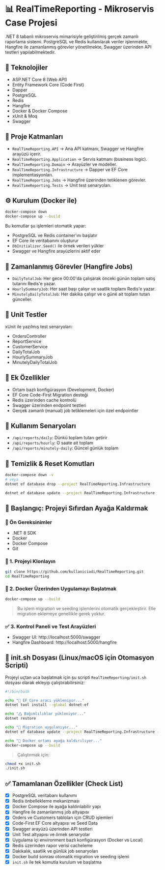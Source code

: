 # 📊 RealTimeReporting - Mikroservis Case Projesi

.NET 8 tabanlı mikroservis mimarisiyle geliştirilmiş gerçek zamanlı raporlama sistemi. PostgreSQL ve Redis kullanılarak veriler işlenmekte, Hangfire ile zamanlanmış görevler yönetilmekte, Swagger üzerinden API testleri yapılabilmektedir.

## 🚀 Teknolojiler
- ASP.NET Core 8 (Web API)
- Entity Framework Core (Code First)
- Dapper
- PostgreSQL
- Redis
- Hangfire
- Docker & Docker Compose
- xUnit & Moq
- Swagger

## 📂 Proje Katmanları
- `RealTimeReporting.API` → Ana API katmanı, Swagger ve Hangfire arayüzü içerir.
- `RealTimeReporting.Application` → Servis katmanı (business logic).
- `RealTimeReporting.Domain` → Arayüzler ve modeller.
- `RealTimeReporting.Infrastructure` → Dapper ve EF Core implementasyonları.
- `RealTimeReporting.Jobs` → Hangfire üzerinden tetiklenen görevler.
- `RealTimeReporting.Tests` → Unit test senaryoları.

## ⚙️ Kurulum (Docker ile)
```bash
docker-compose down
docker-compose up --build
```
Bu komutlar şu işlemleri otomatik yapar:
- PostgreSQL ve Redis container'ını başlatır
- EF Core ile veritabanını oluşturur
- `DbInitializer.Seed()` ile örnek verileri yükler
- Swagger ve Hangfire arayüzlerini aktif eder

## 🔁 Zamanlanmış Görevler (Hangfire Jobs)
- `DailyTotalJob`: Her gece 00:00'da çalışarak önceki günün toplam satış tutarını Redis'e yazar.
- `HourlySummaryJob`: Her saat başı çalışır ve saatlik toplamı Redis'e yazar.
- `MinutelyDailyTotalJob`: Her dakika çalışır ve o güné ait toplam tutarı günceller.

## 🧪 Unit Testler
xUnit ile yazılmış test senaryoları:
- OrdersController
- ReportService
- CustomerService
- DailyTotalJob
- HourlySummaryJob
- MinutelyDailyTotalJob

## 🧠 Ek Özellikler
- Ortam bazlı konfigürasyon (Development, Docker)
- EF Core Code-First Migration desteği
- Redis üzerinden cache kontrolü
- Swagger üzerinden endpoint testleri
- Gerçek zamanlı (manual) job tetiklemeleri için özel endpointler

## 📝 Kullanım Senaryoları
- `/api/reports/daily`: Dünkü toplam tutarı getirir
- `/api/reports/hourly`: O saate ait toplam
- `/api/reports/minutely-daily`: Güncel günlük toplam

## 🧹 Temizlik & Reset Komutları
```bash
docker-compose down -v
# veya
dotnet ef database drop --project RealTimeReporting.Infrastructure

dotnet ef database update --project RealTimeReporting.Infrastructure
```

## 🚀 Başlangıç: Projeyi Sıfırdan Ayağa Kaldırmak
### 📍 Ön Gereksinimler
- .NET 8 SDK
- Docker
- Docker Compose
- Git

### 🧰️ 1. Projeyi Klonlayın
```bash
git clone https://github.com/kullaniciadi/RealTimeReporting.git
cd RealTimeReporting
```

### 🐳 2. Docker Üzerinden Uygulamayı Başlatmak
```bash
docker-compose up --build
```
> Bu işlem migration ve seeding işlemlerini otomatik gerçekleştirir. Elle migration eklemeye genellikle gerek yoktur.

### ✅ 3. Kontrol Paneli ve Test Arayüzleri
- Swagger UI: http://localhost:5000/swagger
- Hangfire Dashboard: http://localhost:5000/hangfire

## 📁 init.sh Dosyası (Linux/macOS için Otomasyon Scripti)
Projeyi uçtan uca başlatmak için şu scripti `RealTimeReporting/init.sh` dosyası olarak ekleyip çalıştırabilirsiniz:

```bash
#!/bin/bash

echo "🔧 EF Core aracı yükleniyor..."
dotnet tool install --global dotnet-ef

echo "🛆 Bağımlılıklar yükleniyor..."
dotnet restore

echo "🧱 Migration uygulanıyor..."
dotnet ef database update --project RealTimeReporting.Infrastructure --startup-project RealTimeReporting.API

echo "🐳 Docker ortamı ayağa kaldırılıyor..."
docker-compose up --build
```

> Çalıştırmak için:
```bash
chmod +x init.sh
./init.sh
```

## ✅ Tamamlanan Özellikler (Check List)
- [x] PostgreSQL veritabanı kullanımı
- [x] Redis önbellekleme mekanizması
- [x] Docker Compose ile ayağa kaldırılabilir yapı
- [x] Hangfire ile zamanlanmış job altyapısı
- [x] Orders ve Customers tabloları için CRUD işlemleri
- [x] Code-First EF Core altyapısı ve Seed Data
- [x] Swagger arayüzü üzerinden API testleri
- [x] Unit Test altyapısı ve örnek senaryolar
- [x] Uygulama içi environment bazlı konfigürasyon (Docker vs Local)
- [x] Redis üzerinden rapor verisi cacheleme
- [x] Dakikalık, saatlik ve günlük job senaryoları
- [x] Docker build sonrası otomatik migration ve seeding işlemi
- [x] `init.sh` ile tek komutla kurulum ve başlatma
